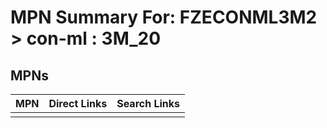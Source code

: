 



# MPN Summary For: FZECONML3M2 > con-ml : 3M_20

## MPNs
  

|MPN|Direct Links|Search Links|
| :--- | :--- | :--- |
||||
